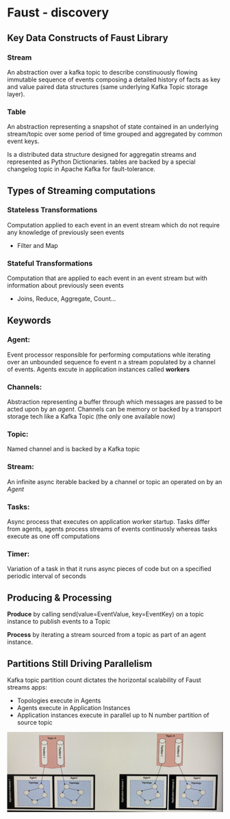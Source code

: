 # Faust - discovery
## Key Data Constructs of Faust Library
### Stream
An abstraction over a kafka topic to describe constinuously flowing immutable sequence of events composing a detailed history of facts as key and value paired data structures (same underlying Kafka Topic storage layer).

### Table
An abstraction representing a snapshot of state contained in an underlying stream/topic over some period of time grouped and aggregated by common event keys.

Is a distributed data structure designed for aggregatin streams and represented as Python Dictionaries. tables are backed by a special changelog topic in Apache Kafka for fault-tolerance.

## Types of Streaming computations
### Stateless Transformations
Computation applied to each event in an event stream which do not require any knowledge of previously seen events
- Filter and Map

### Stateful Transformations
Computation that are applied to each event in an event stream but with information about previously seen events
- Joins, Reduce, Aggregate, Count...

## Keywords
### Agent:
Event processor responsible for performing computations whle iterating over an unbounded sequence fo event n a stream populated by a channel of events. Agents excute in application instances called **workers**

### Channels:
Abstraction representing a buffer through which messages are passed to be acted upon by an *agent*. Channels can be memory or backed by a transport storage tech like a Kafka Topic (the only one available now)

### Topic:
Named channel and is backed by a Kafka topic

### Stream:
An infinite async iterable backed by a channel or topic an operated on by an *Agent*

### Tasks:
Async process that executes on application worker startup. Tasks differ from agents, agents process streams of events continuosly whereas tasks execute as one off computations

### Timer:
Variation of a task in that it runs async pieces of code but on a specified periodic interval of seconds

## Producing & Processing
**Produce** by calling send(value=EventValue, key=EventKey) on a topic instance to publish events to a Topic

**Process** by iterating a stream sourced from a topic as part of an agent instance.

## Partitions Still Driving Parallelism
Kafka topic partition count dictates the horizontal scalability of Faust streams apps:
- Topologies execute in Agents
- Agents execute in Application Instances
- Application instances execute in parallel up to N number partition of source topic

![faust-parallelism image](./faust-parallelism.png)
